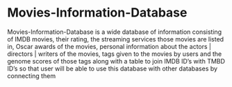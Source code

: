 # Movies-Information-Database
 Movies-Information-Database is a wide database of information consisting of IMDB movies, their rating, the streaming services those movies are listed in, Oscar awards of the movies, personal information about the actors | directors | writers of the movies, tags given to the movies by users and the genome scores of those tags along with a table to join IMDB ID’s with TMBD ID’s so that user will be able to use this database with other databases by connecting them
